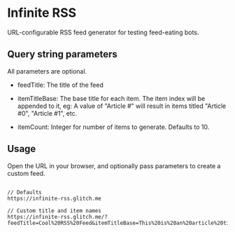 Infinite RSS
=========================

URL-configurable RSS feed generator for testing feed-eating bots.

## Query string parameters

All parameters are optional.

* feedTitle: The title of the feed

* itemTitleBase: The base title for each item. The item index will be appended to it, eg: A value of "Article #" will result in items titled "Article #0", "Article #1", etc.

* itemCount: Integer for number of items to generate. Defaults to 10.

## Usage

Open the URL in your browser, and optionally pass parameters to create a custom feed.

```

// Defaults
https://infinite-rss.glitch.me

// Custom title and item names
https://infinite-rss.glitch.me/?feedTitle=Cool%20RSS%20Feed&itemTitleBase=This%20is%20an%20article%20title
```
